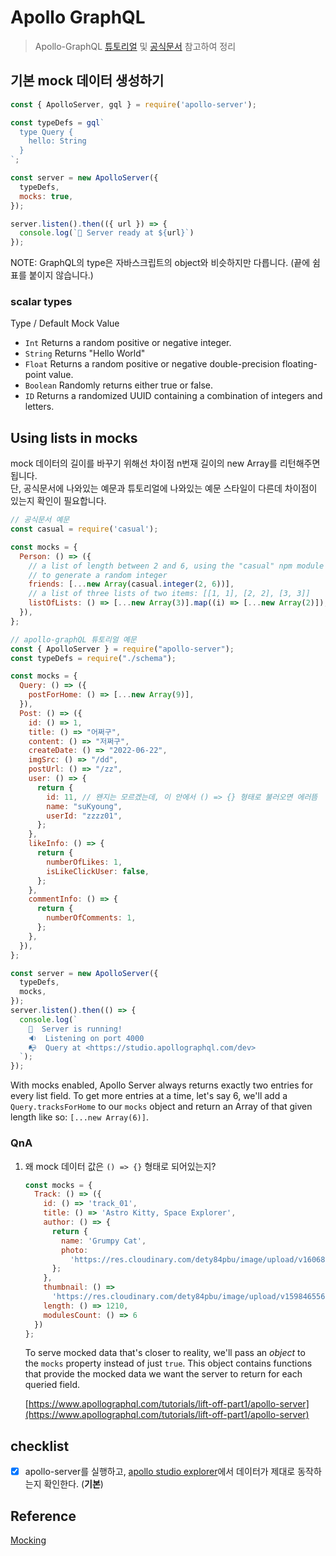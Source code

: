 # Apollo GraphQL

> Apollo-GraphQL [튜토리얼](https://www.apollographql.com/tutorials/lift-off-part1/) 및 [공식문서](https://www.apollographql.com/docs/apollo-server/testing/mocking) 참고하여 정리
> 

## 기본 mock 데이터 생성하기

```jsx
const { ApolloServer, gql } = require('apollo-server');

const typeDefs = gql`
  type Query {
    hello: String
  }
`;

const server = new ApolloServer({
  typeDefs,
  mocks: true,
});

server.listen().then(({ url }) => {
  console.log(`🚀 Server ready at ${url}`)
});
```

NOTE: GraphQL의 type은 자바스크립트의 object와 비슷하지만 다릅니다. (끝에 쉼표를 붙이지 않습니다.)

### scalar types

Type / Default Mock Value
- `Int` Returns a random positive or negative integer.
- `String` Returns "Hello World"
- `Float` Returns a random positive or negative double-precision floating-point value.
- `Boolean` Randomly returns either true or false.
- `ID` Returns a randomized UUID containing a combination of integers and letters.

## Using lists in mocks

mock 데이터의 길이를 바꾸기 위해선 차이점 n번재 길이의 new Array를 리턴해주면 됩니다. <br/>
단, 공식문서에 나와있는 예문과 튜토리얼에 나와있는 예문 스타일이 다른데 차이점이 있는지 확인이 필요합니다.

```jsx
// 공식문서 예문
const casual = require('casual');

const mocks = {
  Person: () => ({
    // a list of length between 2 and 6, using the "casual" npm module
    // to generate a random integer
    friends: [...new Array(casual.integer(2, 6))],
    // a list of three lists of two items: [[1, 1], [2, 2], [3, 3]]
    listOfLists: () => [...new Array(3)].map((i) => [...new Array(2)]),
  }),
};

```

```jsx
// apollo-graphQL 튜토리얼 예문
const { ApolloServer } = require("apollo-server");
const typeDefs = require("./schema");

const mocks = {
  Query: () => ({
    postForHome: () => [...new Array(9)],
  }),
  Post: () => ({
    id: () => 1, 
    title: () => "어쩌구",
    content: () => "저쩌구",
    createDate: () => "2022-06-22",
    imgSrc: () => "/dd",
    postUrl: () => "/zz",
    user: () => {
      return {
        id: 11, // 왠지는 모르겠는데, 이 안에서 () => {} 형태로 불러오면 에러뜸
        name: "suKyoung",
        userId: "zzzz01",
      };
    },
    likeInfo: () => {
      return {
        numberOfLikes: 1,
        isLikeClickUser: false,
      };
    },
    commentInfo: () => {
      return {
        numberOfComments: 1,
      };
    },
  }),
};

const server = new ApolloServer({
  typeDefs,
  mocks,
});
server.listen().then(() => {
  console.log(`
    🚀  Server is running!
    🔉  Listening on port 4000
    📭  Query at <https://studio.apollographql.com/dev>
  `);
});
```

With mocks enabled, Apollo Server always returns exactly two entries for every list field. To get more entries at a time, let's say 6, we'll add a `Query.tracksForHome` to our `mocks` object and return an Array of that given length like so: `[...new Array(6)]`.

### QnA

1. 왜 mock 데이터 값은 `() => {}` 형태로 되어있는지?
    
    ```jsx
    const mocks = {
      Track: () => ({
        id: () => 'track_01',
        title: () => 'Astro Kitty, Space Explorer',
        author: () => {
          return {
            name: 'Grumpy Cat',
            photo:
              'https://res.cloudinary.com/dety84pbu/image/upload/v1606816219/kitty-veyron-sm_mctf3c.jpg'
          };
        },
        thumbnail: () =>
          'https://res.cloudinary.com/dety84pbu/image/upload/v1598465568/nebula_cat_djkt9r.jpg',
        length: () => 1210,
        modulesCount: () => 6
      })
    };
    ```
    
    To serve mocked data that's closer to reality, we'll pass an *object* to the `mocks` property instead of just `true`. This object contains functions that provide the mocked data we want the server to return for each queried field.
    
    [https://www.apollographql.com/tutorials/lift-off-part1/apollo-server](https://www.apollographql.com/tutorials/lift-off-part1/apollo-server)
    

## checklist

- [x]  apollo-server를 실행하고, [apollo studio explorer](https://studio.apollographql.com/org/sukyoungs-team/graphs)에서 데이터가 제대로 동작하는지 확인한다. (**기본**)

## Reference

[Mocking](https://www.apollographql.com/docs/apollo-server/testing/mocking)
